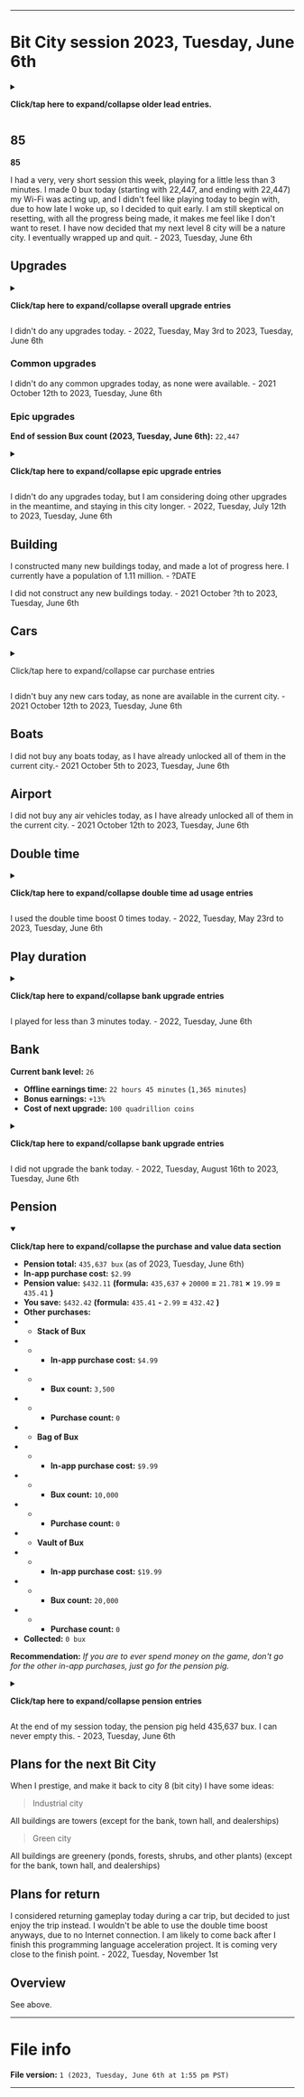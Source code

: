 
***

# Bit City session 2023, Tuesday, June 6th

<details><summary><p><b>Click/tap here to expand/collapse older lead entries.</b></p></summary>

## 01

**01**

I had a medium length Bit City session today, playing the game at a slow relaxing rate before I wrapped up and quit. I played casually and got less rapid screenshots than last week. I am focusing now on upgrading buildings, gaining bux, and maxing out upgrades, since I reached a city population of MAX 1.11 Million on 2021 Tuesday September 14th. I have maxed out city 8. I am told there is no city 9, but I feel that there is now. I am still not going to move on until I progress a lot more, basically when all buildings require at least 3 seconds to upgrade.

Progress was very pleasant today, I quit, as I didn't want to spend more time playing. - 2021 October 19th

## 02

**02**

I had a medium length Bit City session today, playing the game at a slow relaxing rate before I wrapped up and quit. I played casually and got less rapid screenshots than last week. I am focusing now on upgrading buildings, gaining bux, and maxing out upgrades, since I reached a city population of MAX 1.11 Million on 2021 Tuesday September 14th. I have maxed out city 8. I am told there is no city 9, but I feel that there is now. I am still not going to move on until I progress a lot more, basically when all buildings require at least 3 seconds to upgrade. I earned about 800 bux today, made progress, and quit. Progress was very pleasant today, I quit early, as I didn't want to spend more time playing. - 2021 October 26th

## 03

**03**

I had a medium length Bit City session today, playing the game at a slow relaxing rate before I wrapped up and quit. I played casually and got more rapid screenshots than last week. I earned about 400+ bux today, made progress, and quit. Progress was very pleasant today, I quit early, as I didn't want to spend more time playing. - 2021 Tuesday November 2nd

## 04

**04**

I had a medium length Bit City session today, playing the game at a slow relaxing rate before I wrapped up and quit. I played casually and got more rapid screenshots than last week. I earned about 300+ bux today, made progress, and quit. Progress was very pleasant today, I quit early, as I didn't want to spend more time playing. - 2021 Tuesday November 9th

## 05

**05**

I had a very long length Bit City session today, playing the game at a slow relaxing rate before I wrapped up and quit. I played casually and got more rapid screenshots than last week. I earned about 300+ bux today, made progress, and quit. Progress was very pleasant today, I quit early, as I didn't want to spend more time playing. I am trying to average 100 bux a day/700 bux a week. I was successful this week. - 2021 Tuesday November 16th

## 06

**06**

I had a short length Bit City session today, playing the game at a slow relaxing rate before I wrapped up and quit. I played casually and got less  rapid screenshots than last week. I earned about 150+ bux today, made progress, and quit. Progress was weak today, I quit early, as I didn't want to spend more time playing. I am trying to average 100 bux a day/700 bux a week. I was unsuccessful this week. - 2021 Tuesday November 23rd

## 07

**07**

I had a short length Bit City session today, playing the game at a slow relaxing rate before I wrapped up and quit. I played casually and got less rapid screenshots than last week. I earned less than 150 bux today, made little progress, and quit. Progress was weak today, I quit early, as I didn't want to spend more time playing. I am trying to average 100 bux a day/700 bux a week. I was unsuccessful this week. - 2021 Tuesday November 30th

## 08

**08**

I had a very short length Bit City session today. <!-- pllaying the game at a slow relaxing rate before I wrapped up and quit. !--><!-- I played casually and got less rapid screenshots than last week. !--> I earned less than 100 bux today, made little progress, and quit. Progress was weak today, I quit early, as I didn't want to spend more time playing. I am trying to average 100 bux a day/700 bux a week. I was unsuccessful this week. I am slowly losing interest in this game, and may need to prestige early to make things interesting again. - 2021 Tuesday December 7th

## 09

**09**

I had a longer length Bit City session today, playing the game at a slow relaxing rate before I wrapped up and quit. I played casually and got less rapid screenshots than last week. I earned less than 700 bux today, but still made lots more than the last few weeks, made little progress, and quit. Progress was still weak again today, I quit after a while, as my interest in the game started to die down in the end. I am trying to average 100 bux a day/700 bux a week. I was unsuccessful this week, but I was better than last week. <!--I am slowly losing interest in this game, and may need to prestige early to make things interesting again.!--> - 2021 Tuesday December 14th

## 10

**10**

I had a very short session today. I just didn't feel like playing. I plan to do a reset soon, despite lacking the upgrade I wanted. Gameplay has just become too repetitive. I played for less than 9 minutes today, my shortest session to date. - 2021 Tuesday December 21st to 2021 Tuesday December 28th

## 11

**11**

I had a very short session today, but I played longer than last week. I felt like playing a little bit, but got bored. I plan to do a reset soon, despite lacking the upgrade I wanted. Gameplay has just become too repetitive. I played for about 9 minutes today. - 2022 Tuesday January 4th

## 12

**12**

I had a very short session today, and I played a lot less than last week. I did not feel like playing today. I plan to do a reset soon, despite lacking the upgrade I wanted. Gameplay has just become too repetitive. I played for about 4 minutes today. - 2022 Tuesday January 11th

## 13

**13**

I had a very short session today, and I played a little more than last week. I did not feel like playing today. I plan to do a reset soon, despite lacking the upgrade I wanted. Gameplay has just become too repetitive. I played for about 6 minutes today. - 2022 Tuesday January 18th

## 14

**14**

I had a very short session today, and I played a lot less than last week. I did not feel like playing today. I plan to do a reset soon, despite lacking the upgrade I wanted. Gameplay has just become too repetitive. I played for less than 2 minutes today, my shortest session to date. - 2022 Wednesday January 25th

## 15

**15**

I had a much longer session today, and I played a lot more than last week. I decided to play today, so I could upgrade my bank, and make some progress. I plan to do a reset soon, despite lacking the upgrade I wanted. Gameplay has just become too repetitive. I played for more than 20 minutes today. - 2022 Wednesday February 1st

## 16

**16**

I had a much shorter session today, and I played a lot more than last week. I decided to play today, so I could make some progress. I plan to do a reset soon, despite lacking the upgrade I wanted. Gameplay has just become too repetitive. I played for less than 20 minutes today. - 2022 Wednesday February 8th

## 17

**17**

I had a much longer session today, and I played a lot more than last week. I decided to play today, so I could make some progress, and also because gameplay is relaxing. I plan to do a reset soon, despite lacking the upgrade I wanted. Gameplay has just become too repetitive. I played for more than 40 minutes today. One of my goals was to collect 100 bux from a single boat trip. That didn't happen until near the end of the session, then it happened twice. I made about 700 bux today. - 2022 Wednesday February 15th

## 18

**18**

I had a much shorter session today, playing for a lot less time compared to last week. I decided to play today, so I could make some progress, and also because gameplay is relaxing. I plan to do a reset soon, despite lacking the upgrade I wanted. Gameplay has just become too repetitive. I played for less than 20 minutes today. All of my buildings are really high level, and this is something that is now making me hesistant to reset. - 2022 Wednesday February 22nd

## 19

**19**

I had a short session today, playing for about the same amount of time compared to last week. I decided to play today, so I could make some progress, and also because gameplay is relaxing. I plan to do a reset soon, despite lacking the upgrade I wanted. Gameplay has just become too repetitive. I played for less than 20 minutes today. All of my buildings are really high level, and this is something that is now making me hesistant to reset. - 2022 Tuesday March 1st

## 20

**20**

I had a very long today, playing for about an hour. I decided to play today, so I could make some progress, and also because gameplay is relaxing. I now intend to delay the reset, as I am now looking like I am going to make it to the target goal if I keep at it. I played for more than 40 minutes today. All of my buildings are really high level, and this is something that is now making me hesistant to reset. I made nearly 1000 bux today. - 2022 Tuesday March 8th

## 21

**21**

I had a much shorter session today, playing for less than half an hour. I decided to play today, so I could make some progress, and also because gameplay is relaxing. I now intend to delay the reset, as I am now looking like I am going to make it to the target goal if I keep at it. I played for less than 30 minutes today. All of my buildings are really high level, and this is something that is now making me hesistant to reset. I tried to go for 700-1000+bux, but only made it a little past 300. I also accidentally wasted 10 bux on an instant upgrade. - 2022 Tuesday March 15th

<!--
Bit City 2022.03.15 notes

Long session, tried to go for 700-1000+ bux, only made it a little past 300
Some progress, still no reset, trying to go for the upgrade
Accidentally destroyed 10 bux
!-->

## 22

**22**

I had a much longer session this week, playing for over half an hour. I decided to play today, so I could make some progress, and also because gameplay is relaxing. I now intend to delay the reset, as I am now looking like I am going to make it to the target goal if I keep at it. I played for more than 49 minutes today. All of my buildings are really high level, and this is something that is now making me hesistant to reset. I tried to go for 700-1000+bux, and reached the goal of 1000+ bux successfully. I now have over 10000 bux stocked up now. - 2022 Tuesday March 22nd

## 23

**23**

I had a shorter session this week, playing for over half an hour. I decided to play today, so I could make some progress, and also because gameplay is relaxing. I now intend to delay the reset, as I am now looking like I am going to make it to the target goal if I keep at it. I played for more than 32 minutes today. All of my buildings are really high level, and this is something that is now making me hesistant to reset. I tried to go for 700-1000+bux, and reached the goal of 800+ bux successfully. I now have over 11000 bux stocked up now. - 2022 Tuesday March 29th

## 24

**24**

I had a longer session this week, playing for over 40 minutes. I decided to play today, so I could make some progress, and also because gameplay is relaxing. I tried to go for 700-1000+bux, and reached the goal of 1100+ bux successfully. I now have over 12000 bux stocked up now. If I do this again next week, I might be able to afford the upgrade. I hope the final upgrade for this upgrade isn't too expensive compared to the current cost. - 2022 Tuesday April 5th

## 25

**25**

I had a longer session this week, playing for over 50 minutes. I decided to play today, so I could make some progress, and also because gameplay is relaxing. I tried to go for 700-1000+bux, and reached the goal of 700+ bux successfully, but accidentally wasted some on an upgrade, and didn't come to my goal of 1000+ bux/buying the upgrade. I now have over 13000 bux stocked up now. If I do this again next week, I will be able to afford the upgrade. I hope the final upgrade for this upgrade isn't too expensive compared to the current cost. - 2022 Tuesday April 12th

## 26

**26**

I had a much shorter session this week, playing for less than 10 minutes. I just didn't really feel like playing this week. - 2022, Tuesday, April 19th

## 27

**27**

I had a longer session this week, playing for about 36 minutes. I finally unlocked the 4th keeper of keys upgrade today, and intend to get the 5th oen (max) before prestiging my bit city. - 2022, Tuesday, April 26th

## 28

**28**

I had a shorter session this week, playing for about 31 minutes. I didn't make very many bux today. - 2022, Tuesday, May 3rd

## 29

**29**

I had a shorter session this week, playing for about 31 minutes. I didn't make very many bux again today, I have still not made it back up to 1000 bux. - 2022, Tuesday, May 10th

## 30

**30**

I had a longer session this week, playing for about 37 minutes. I didn't make very many bux again today, but I did make it back up to 1000. - 2022, Tuesday, May 17th

## 31

**31**

I had a longer session again this week, playing for over 40 minutes. I slowly made bux today, making over 500, but losing some to an accidental upgrade. Gameplay was pretty boring, I am still skeptical on resetting. - 2022, Tuesday, May 24th

## 32

**32**

I had a shorter session this week, playing for about 31 minutes. I didn't make very many bux again today. My goal today was to reach 2000 bux, which I did. For 2 weeks now, boats have not given out their max reward even once, - 2022, Tuesday, May 31st

## 33

**33**

I had a much longer session again this week, playing for over 45 minutes. I slowly made bux today, making over 700, which was my goal for today. Gameplay was pretty boring, I am still skeptical on resetting, although I have started to do the industrial city theme, with my existing towers, and as many tiny towers as possible. I have still not received any max rewards from any boats for 3 weeks now. I didn't waste any bux today, and I eventually wrapped up and quit. - 2022, Tuesday, June 7th

## 34

**34**

I had a significantly shorter session this week, playing for less than 5 minutes. I made less than 100 bux today. Gameplay was pretty boring, I am still skeptical on resetting, although I have started to do the industrial city theme, with my existing towers, and as many tiny towers as possible. I have still not received any max rewards from any boats for 4 weeks now. I didn't waste any bux today, and I quit early due to no time and no interest. - 2022, Tuesday, June 14th

## 35

**35**

I had a longer session this week, playing for over 30 minutes. I made over 400 bux today. Gameplay got more entertaining over time, I am still skeptical on resetting, although I have started to do the industrial city theme, with my existing towers, and as many tiny towers as possible. I have still not received any max rewards from any boats for 5 weeks now. I didn't waste any bux today, and I quit later on, as I had to do other things before a doctors appointment. - 2022, Tuesday, June 21st

## 36

**36**

I had a longer session again this week, playing for over 30 minutes. I made 819 bux today. I am still skeptical on resetting, although I have started to do the industrial city theme, with my existing towers, and as many tiny towers as possible. For the first (and second) time in 6 weeks, I received the max reward from a passing boat. I didn't waste any bux today, and I quit later on. I had a good time playing. - 2022, Tuesday, June 28th

## 37

**37**

I had a longer session again this week, playing for over 40 minutes. I made 802 bux today (going from 4,035 to 4837) I am still skeptical on resetting, although I have started to do the industrial city theme, with my existing towers, and as many tiny towers as possible. I didn't waste any bux today, and I quit later on. I had a good time playing. - 2022, Tuesday, July 5th

## 38

**38**

I had a long session again this week, playing for over 40 minutes. I made 782 bux today (going from 4,837 to 5,619) I am still skeptical on resetting, although I have started to do the industrial city theme, with my existing towers, and as many tiny towers as possible. I didn't waste any bux today, and I quit later on. I had a good time playing. - 2022, Tuesday, July 12th

## 39

**39**

I had a significantly shorter session this week, playing for less than 20 minutes. I made less than 100 bux today. Gameplay was pretty boring, I am still skeptical on resetting. I didn't waste any bux today, and I quit early due to no time and no interest. - 2022, Tuesday, July 19th

## 40

**40**

I had a significantly longer session this week, playing for over 50 minutes. I made 1,121 bux today (starting with 5,690 and ending with 6,811) Gameplay was pretty boring, I am still skeptical on resetting. I may have wasted 60 bux by mistake today. I had a good time playing. One of my additional goals was to upgrade my bank, but the session was dragging on too long, and I had other things to do, so I didn't meet this goal this week. - 2022, Tuesday, July 26th

## 41

**41**

I had a longer session this week, playing for over 54 minutes. I made 1,017 bux today (starting with 6,811 and ending with 7,828) Gameplay was pretty boring, I am still skeptical on resetting. I had a good time playing. One of my goals for this week was to upgrade the bank, which I did. I also made a lot of towers permanent structures, and saved a quadrillion coins back up. - 2022, Tuesday, August 2nd

## 42

**42**

I had a much shorter session this week, playing for less than 20 minutes. I made 290 bux today (starting with 7,828 and ending with 8,118) Gameplay was pretty boring, I am still skeptical on resetting. I had an Ok time playing. I stopped playing early on. - 2022, Tuesday, August 9th

## 43

**43**

I had a much longer session this week, playing for more than 40 minutes. I made 419 bux today (starting with 8,118, and ending with 8,537) Gameplay was tame and fair, I am still skeptical on resetting. I had an Ok time playing. I stopped playing after I ran low on battery. - 2022, Tuesday, August 16th

## 44

**44**

I had an extremely session this week, playing for more than 61 minutes. I made 1,573 bux today (starting with 8,537, and ending with 10,110) Gameplay was relaxing. I am still skeptical on resetting, with all the progress being made, it makes me feel like I don't want to reset. I had a decent time playing. I stopped playing after I eventually forced myself to stop. - 2022, Tuesday, August 23rd

## 45

**45**

I had an extremely session this week, playing for more than 46 minutes. I made 1,019 bux today (starting with 10,110, and ending with 11,129) Gameplay was relaxing. I am still skeptical on resetting, with all the progress being made, it makes me feel like I don't want to reset. I had a decent time playing. I stopped playing after I eventually forced myself to stop. - 2022, Tuesday, August 30th

## 46

**46**

I had an extremely short session this week, playing for less than 10 minutes. I made 121 bux today (starting with 10,129, and ending with 11,250) I am still skeptical on resetting, with all the progress being made, it makes me feel like I don't want to reset. I had a decent time playing. I stopped playing after I got bored. I also had an appointment this morning that I had to get ready for. - 2022, Tuesday, September 6th

## 47

**47**

I skipped my session today due to a lack of interest. - 2022, Tuesday, September 13th

## 48-62

**48-62**

I skipped my session again today due to a lack of time and interest. - 2022, Tuesday, September 20th to 2022, Tuesday, December 13th (15 weeks in a row skipped, as of 2022, Tuesday, December 20th)

## 63

**63**

I skipped my session again today due to a lack of time, although there was some interest in resuming the game today. - 2022, Tuesday, September 20th to 2022, Tuesday, December 27th (16 weeks in a row skipped, as of 2022, Tuesday, December 27th)

## 64-71

**64-71**

I skipped my session again today due to a lack of time, although there was no interest in resuming the game today. - 2022, Tuesday, January 3rd to 2023, Tuesday, February 21st (24 weeks in a row skipped, as of 2023, Tuesday, February 21st)

## 72

**72**

I skipped my session again today due to a lack of interest. I was 49% in favor of playing, 51% against, so chances were pretty close today. I plan on resuming some gameplay on other games starting 2023, Friday, March 10th. - 2023, Tuesday, February 28th to 2023, Tuesday, February 28th (17 weeks in a row skipped, as of 2023, Tuesday, February 28th)

## 73

**73**

I came back to the game today after a nearly 6 month hiatus, and had a long session today. I plan on resuming the rest of my usual part A schedule. It took a little while to figure out everything again. - 2023, Tuesday, March 7th

## 74

**74**

I had a very long session this week, playing for more than 54 minutes. I made 982 bux today (starting with 12,058, and ending with 13,040. I am still skeptical on resetting, with all the progress being made, it makes me feel like I don't want to reset. I had a good time playing. I found that I am only close to halfway to the upgrade I want (keeper of keys max level) this is going to take a very, very long time. - 2023, Tuesday, March 14th

## 75

**75**

I had a very long session again this week, playing for nearly 120 minutes. I made 1,225 bux today (starting with 13,040, and ending with 14,265. I am still skeptical on resetting, with all the progress being made, it makes me feel like I don't want to reset. I had a good time playing. I found that I am only close to halfway to the upgrade I want (keeper of keys max level) this is going to take a very, very long time. I had a good time playing, and eventually stopped myself once I got to 15 quadrillion coins, and enabled the next double time boost. - 2023, Tuesday, March 21st

## 76

**76**

I had a very long session again this week, playing for nearly 91 minutes. I made 1,119 bux today (starting with 14,265, and ending with 15,384 (although I wasted 8 bux on a building upgrade by mistake) I am still skeptical on resetting, with all the progress being made, it makes me feel like I don't want to reset. I had a good time playing. I had a good time playing, and eventually stopped myself once I decided to move on. - 2023, Tuesday, March 28th

## 77

**77**

I had a long session this week, playing for nearly 80 minutes. I made 838 bux today (starting with 15,384, and ending with 16,222. I am still skeptical on resetting, with all the progress being made, it makes me feel like I don't want to reset. I had a good time playing. My session started out slow and not very fun, but I began to enjoy it more over time. I began getting frequent closeups of city blocks today. and eventually stopped myself once I decided to move on after reaching my 700 bux goal, and running the timer down far enough for next week (so there is less silence at the beginning, as I have to wait for the double time boost to be reset before I can listen to music, due to a game bug) - 2023, Tuesday, April 4th

## 78

**78**

I had a shorter session this week, playing for a little over 62 minutes. I made 586 bux today (starting with 16,222, and ending with 16,808, coming 114 bux short of my 700 bux goal) I am still skeptical on resetting, with all the progress being made, it makes me feel like I don't want to reset. I had an OK time playing. A lot of buildings were upgraded today, and revenue went up significantly. Also, for the whole session, a boat was inside a boat for some reason. It never corrected itself today. I eventually quit, as I ran low on time and battery. - 2023, Tuesday, April 11th

## 79

**79**

I had a much shorter session this week, playing for less than 20 minutes. I made 260 bux today (starting with 16,808, and ending with 17,068, coming 440 bux short of my 700 bux goal) I am still skeptical on resetting, with all the progress being made, it makes me feel like I don't want to reset. I had an OK time playing. I quit very early on, as I just didn't have the interest today. - 2023, Tuesday, April 18th

## 80

**80**

I had a much longer session this week, playing for about an hour. I made 1,538 bux today (starting with 17,608, and ending with 18,606) I am still skeptical on resetting, with all the progress being made, it makes me feel like I don't want to reset. I had a good time playing. I eventually wrapped up and quit. - 2023, Tuesday, April 25th

## 81

**81**

I had an extremely long session this week, playing for a little over 2 hours. I made 1,606 bux today (starting with 18,606, and ending with 20,212) I am still skeptical on resetting, with all the progress being made, it makes me feel like I don't want to reset. I have now decided that my next level 8 city will be a nature city. I had a good time playing. I eventually wrapped up and quit. - 2023, Tuesday, May 2nd

## 82

**82**

I had a very long session this week, playing for a little over 1 hour. I made 909 bux today (starting with 20,212, and ending with 21,121) I am still skeptical on resetting, with all the progress being made, it makes me feel like I don't want to reset. I have now decided that my next level 8 city will be a nature city. I had a good time playing. I eventually wrapped up and quit. - 2023, Tuesday, May 9th

## 83

**83**

I had a much shorter session this week, playing for a little over half an hour. I made 322 bux today (starting with 21,121, and ending with 21,443) I am still skeptical on resetting, with all the progress being made, it makes me feel like I don't want to reset. I have now decided that my next level 8 city will be a nature city. I didn't have the best time playing, and quit earlier due to a lack of interest. I eventually wrapped up and quit. - 2023, Tuesday, May 16th

## 84

**84**

I had a slightly longer session this week, playing for a little over half an hour. I made 600 bux today (starting with 21,433, and ending with 22,033) I am still skeptical on resetting, with all the progress being made, it makes me feel like I don't want to reset. I have now decided that my next level 8 city will be a nature city. I eventually wrapped up and quit. - 2023, Tuesday, May 23rd

## 85

**85**

I had a slightly shorter session this week, playing for a little over half an hour. I made 414 bux today (starting with 22,033, and ending with 22,447) I am still skeptical on resetting, with all the progress being made, it makes me feel like I don't want to reset. I have now decided that my next level 8 city will be a nature city. I eventually wrapped up and quit. - 2023, Tuesday, May 30th

</details>

## 85

**85**

I had a very, very short session this week, playing for a little less than 3 minutes. I made 0 bux today (starting with 22,447, and ending with 22,447) my Wi-Fi was acting up, and I didn't feel like playing today to begin with, due to how late I woke up, so I decided to quit early. I am still skeptical on resetting, with all the progress being made, it makes me feel like I don't want to reset. I have now decided that my next level 8 city will be a nature city. I eventually wrapped up and quit. - 2023, Tuesday, June 6th

## Upgrades

<details><summary><p><b>Click/tap here to expand/collapse overall upgrade entries</b></p></summary>

I didn't do any upgrades today. - 2021 Tuesday October 5th to 2022, Tuesday, April 19th

I upgraded my keeper of keys to level 4 today. - 2022, April 26th

</details>

I didn't do any upgrades today. - 2022, Tuesday, May 3rd to 2023, Tuesday, June 6th

### Common upgrades

I didn't do any common upgrades today, as none were available. - 2021 October 12th to 2023, Tuesday, June 6th

### Epic upgrades

**End of session Bux count (2023, Tuesday, June 6th):** `22,447`

<!-- I bought a second "keeper of keys" upgrade today. I hope to max this out before pulling a prestige. !-->

<details><summary><p><b>Click/tap here to expand/collapse epic upgrade entries</b></p></summary>

I didn't do any epic upgrades today, as it will take me a long time to save up to do my planned next one (Keeper of Keys III) I came really close to it, but I had other things to do today, so I quit. - 2021 September 21st

I bought my 3rd keeper of keys upgrade today, and the 4th upgrade is close to double the price, so I will be saving up for it next. - 2021 September 28th

I didn't do any epic upgrades today. - 2021 Tuesday October 5th to 2022 Tuesday, April 19th

I bought my 4th keeper of keys upgrade today, and the 5th upgrade (max level) is close to double the price, so I will be saving up for it next before prestiging. - 2021 April 26th

I didn't do any upgrades today. - 2022, Tuesday, May 3rd to 2022, Tuesday, July 5th

</details>

I didn't do any upgrades today, but I am considering doing other upgrades in the meantime, and staying in this city longer. - 2022, Tuesday, July 12th to 2023, Tuesday, June 6th

## Building

I constructed many new buildings today, and made a lot of progress here. I currently have a population of 1.11 million. - ?DATE

I did not construct any new buildings today. - 2021 October ?th to 2023, Tuesday, June 6th

## Cars

<details><summary><p>Click/tap here to expand/collapse car purchase entries</p></summary>

I bought 1 new car today. - 2021 September 21st

I bought another new car today. - 2021 September 28th

I bought another new car today, the final one for the current city. - 2021 October 5th

</details>

I didn't buy any new cars today, as none are available in the current city. - 2021 October 12th to 2023, Tuesday, June 6th

## Boats

I did not buy any boats today, as I have already unlocked all of them in the current city.- 2021 October 5th to 2023, Tuesday, June 6th

## Airport

I did not buy any air vehicles today, as I have already unlocked all of them in the current city. - 2021 October 12th to 2023, Tuesday, June 6th

## Double time

<details><summary><p><b>Click/tap here to expand/collapse double time ad usage entries</b></p></summary>

I used the double time boost at least 3 times today to make gameplay a bit faster, and didn't go without it today. - 2021 December 14th

I used the double time boost once today. - 2021 December 28th to 2022 February 8th

I used the double time boost at least 4 times today. - 2022 February 15th

I used the double time boost once today. - 2022 February 22nd to 2022 Tuesday, March 1st

I used the double time boost over 3 times today. - 2022 Tuesday, March 8th

I used the double time boost over 2 times today. - 2022 Tuesday, March 15th

I used the double time boost over 3 times today. - 2022 Tuesday, March 22nd to 2022, Tuesday, March 29th

I used the double time boost over 4 times today. - 2022 Tuesday, April 12th

I used the double time boost only once today. - 2022, Tuesday, April 19th

I used the double time boost over 2 times today. - 2022, Tuesday, April 26th to 2022, Tuesday, May 17th

I used the double time boost over 4 times today. - 2022, Tuesday, May 24th

I used the double time boost over 2 times today. - 2022, Tuesday, May 31st

I used the double time boost over 4 times today. - 2022, Tuesday, June 7th

I used the double time boost only 1 time today. - 2022, Tuesday, June 14th

I used the double time boost over 2 times today. - 2022, Tuesday, July 5th

I used the double time boost over 4 times today. - 2022, Tuesday, July 12th

I used the double time boost only 2 times today. - 2022, Tuesday, July 19th

I used the double time boost over 4 times today. - 2022, Tuesday, July 26th

I used the double time boost over 5 times today. - 2022, Tuesday, August 2nd

I used the double time boost only 1 time today. - 2022, Tuesday, August 9th

I used the double time boost over 3 times today. - 2022, Tuesday, August 16th

I used the double time boost over 5 times today. - 2022, Tuesday, August 23rd

I used the double time boost over 4 times today. - 2022, Tuesday, August 30th

I used the double time boost once today. - 2022, Tuesday, September 6th

I did not use the double time boost today, as I skipped my session today. - 2022, Tuesday, September 13th to 2023, Tuesday, February 28th

I used the double time boost over 3 times today. - 2022, Tuesday, March 7th

I used the double time boost over 4 times today. - 2022, Tuesday, March 14th

I used the double time boost over 6 times today. - 2022, Tuesday, March 21st

I used the double time boost over 5 times today. - 2022, Tuesday, March 28th to 2023, Tuesday, April 4th

I used the double time boost over 4 times today. - 2022, Tuesday, April 11th

I used the double time boost 2 times today. - 2022, Tuesday, April 18th

I used the double time boost at least 4 times today. - 2022, Tuesday, April 25th

I used the double time boost at least 8 times today. - 2022, Tuesday, May 2nd

I used the double time boost at least 4 times today. - 2022, Tuesday, May 9th

I used the double time boost at least 2 times today. - 2022, Tuesday, May 16th

I used the double time boost at least 3 times today. - 2022, Tuesday, May 23rd to 2023, Tuesday, May 30th

</details>

I used the double time boost 0 times today. - 2022, Tuesday, May 23rd to 2023, Tuesday, June 6th

## Play duration

<details><summary><p><b>Click/tap here to expand/collapse bank upgrade entries</b></p></summary>

I played for over 30 minutes today. - 2021 December 14th

I played for less than 9 minutes today. - 2021 December 21st to 2021 December 28th

I played for about 9 minutes today. - 2022 January 11th

I played for about 6 minutes today. - 2022 January 18th

I played for less than 2 minutes today, having my shortest session to date. - 2022 January 25th

I played for over 20 minutes today. - 2022 February 1st

I played for less than 20 minutes today. - 2022 February 8th

I played for over 40 minutes today. - 2022 February 15th

I played for less than 20 minutes today. - 2022 February 22nd to 2022 Tuesday, March 1st

I played for over 40 minutes today. - 2022 Tuesday, March 8th

I played for less than 30 minutes today. - 2022 Tuesday, March 15th

I played for over 40 minutes today. - 2022 Tuesday, March 22nd

I played for over 30 minutes today. - 2022 Tuesday, March 29th

I played for over 40 minutes today. - 2022 Tuesday, April 12th

I played for less than 10 minutes today. - 2022 Tuesday, April 19th

I played for over 35 minutes today. - 2022 Tuesday, April 26th

I played for about 31 minutes today. - 2022, Tuesday, May 3rd to 2022, Tuesday, May 10th

I played for about 34 minutes today. - 2022, Tuesday, May 17th

I played for over 50 minutes today. - 2022, Tuesday, May 24th

I played for about 31 minutes today. - 2022, Tuesday, May 31st

I played for over 45 minutes today. - 2022, Tuesday, June 7th

I played for less than 5 minutes today. - 2022 Tuesday, June 14th

I played for over 30 minutes today. - 2022, Tuesday, June 21st

I played for over 30 minutes again today. - 2022, Tuesday, June 28th

I played for over 40 minutes today. - 2022, Tuesday, July 5th to 2022, Tuesday, July 12th

I played for less than 20 minutes today. - 2022 Tuesday, July 19th

I played for over 50 minutes today. - 2022, Tuesday, July 26th

I played for over 55 minutes today. - 2022, Tuesday, August 2nd

I played for less than 20 minutes today. - 2022, Tuesday, August 9th

I played for over 40 minutes today. - 2022, Tuesday, August 16th

I played for over 61 minutes today. - 2022, Tuesday, August 23rd

I played for over 46 minutes today. - 2022, Tuesday, August 30th

I played for less than 10 minutes today. - 2022, Tuesday, September 6th

I played for 0 planck seconds today, as I skipped my session today due to a lack of interest. - 2022, Tuesday, September 13th to 2022, Tuesday, December 20th

I played for 0 planck seconds today, as I skipped my session today due to a lack of time. - 2022, Tuesday, December 27th to 2023, Tuesday, February 28th

I played for over 49 minutes today. - 2022, Tuesday, March 7th

I played for over 54 minutes today. - 2022, Tuesday, March 14th

I played for over 100 minutes today. - 2022, Tuesday, March 21st

I played for over 89 minutes today. - 2022, Tuesday, March 28th

I played for over 70 minutes today. - 2022, Tuesday, April 4th

I played for over 62 minutes today. - 2022, Tuesday, April 11th

I played for less than 20 minutes today. - 2022, Tuesday, April 18th

I played for over 62 minutes today. - 2022, Tuesday, April 25th

I played for over 122 minutes today. - 2022, Tuesday, May 2nd

I played for over 62 minutes today. - 2022, Tuesday, May 9th

I played for less than 40 minutes today. - 2022, Tuesday, May 16th

I played for over 37 minutes today. - 2022, Tuesday, May 23rd

I played for over 35 minutes today. - 2022, Tuesday, May 30th

</details>

I played for less than 3 minutes today. - 2022, Tuesday, June 6th

## Bank

**Current bank level:** `26`

- **Offline earnings time:** `22 hours 45 minutes` (`1,365 minutes`)
- **Bonus earnings:** `+13%`
- **Cost of next upgrade:** `100 quadrillion coins`

<details><summary><p><b>Click/tap here to expand/collapse bank upgrade entries</b></p></summary>

I upgraded my bank to get more away earnings today. The upgrade costs 1 quadrillion dollars. - 2021 September 21st

I did not upgrade the bank today. - 2021 September 28th to 2021 October 19th

I upgraded my bank to get more away earnings today. The upgrade costs 3.16 quadrillion dollars. - 2021 October 25th

I did not upgrade the bank today. - 2021 November 9th to 2022 January 25th

I upgraded my bank today, because why not? The upgrade costs 10 quadrillion dollars, but there is nothing else to upgrade. - 2022 February 1st

I did not upgrade the bank today. - 2022 February 8th to 2022, Tuesday, July 26th

I upgraded the bank today, as it is the only upgrade available. The upgrade costs 31.62 quadrillion coins, and I managed to save a quadrillion coins back up. - 2022, Tuesday, August 2nd

</details>

I did not upgrade the bank today. - 2022, Tuesday, August 16th to 2023, Tuesday, June 6th

## Pension

<details open><summary><p><b>Click/tap here to expand/collapse the purchase and value data section</b></p></summary>

- **Pension total:** `435,637 bux` (as of 2023, Tuesday, June 6th)
- **In-app purchase cost:** `$2.99`
- **Pension value:** `$432.11` **(formula:** `435,637` **÷** `20000` **=** `21.781` **×** `19.99` **=** `435.41` **)**
- **You save:** `$432.42` **(formula:** `435.41` **-** `2.99` **=** `432.42` **)**
- **Other purchases:**
- - **Stack of Bux**
- - - **In-app purchase cost:** `$4.99`
- - - **Bux count:** `3,500`
- - - **Purchase count:** `0`
- - **Bag of Bux**
- - - **In-app purchase cost:** `$9.99`
- - - **Bux count:** `10,000`
- - - **Purchase count:** `0`
- - **Vault of Bux**
- - - **In-app purchase cost:** `$19.99`
- - - **Bux count:** `20,000`
- - - **Purchase count:** `0`
- **Collected:** `0 bux`

**Recommendation:** _If you are to ever spend money on the game, don't go for the other in-app purchases, just go for the pension pig._

</details>

<details><summary><p><b>Click/tap here to expand/collapse pension entries</b></p></summary>

At the end of my session today, the pension pig held 401,514 bux. I can never empty this. - 2023, Tuesday, April 11th

I am starting to wonder what happens when the pension pig reaches 1,000,000 bux. It could take up to 5 years to figure this out at the current rate. - 2023, Tuesday, April 18th

At the end of my session today, the pension pig held 402,522 bux. I can never empty this. - 2023, Tuesday, April 18th

Going towards 1 million in pension is now the next major goal. - 2023, Tuesday, April 25th

At the end of my session today, the pension pig held 414,114 bux. I can never empty this. - 2023, Tuesday, April 25th

At the end of my session today, the pension pig held 422,010 bux. I can never empty this. - 2023, Tuesday, May 2nd

At the end of my session today, the pension pig held 427,061 bux. I can never empty this. - 2023, Tuesday, May 9th

At the end of my session today, the pension pig held 429,188 bux. I can never empty this. - 2023, Tuesday, May 16th

At the end of my session today, the pension pig held 432,333 bux. I can never empty this. - 2023, Tuesday, May 23rd

At the end of my session today, the pension pig held 435,567 bux. I can never empty this. - 2023, Tuesday, May 30th

</details>

At the end of my session today, the pension pig held 435,637 bux. I can never empty this. - 2023, Tuesday, June 6th

## Plans for the next Bit City

When I prestige, and make it back to city 8 (bit city) I have some ideas:

> Industrial city

All buildings are towers (except for the bank, town hall, and dealerships)

> Green city

All buildings are greenery (ponds, forests, shrubs, and other plants) (except for the bank, town hall, and dealerships)

## Plans for return

I considered returning gameplay today during a car trip, but decided to just enjoy the trip instead. I wouldn't be able to use the double time boost anyways, due to no Internet connection. I am likely to come back after I finish this programming language acceleration project. It is coming very close to the finish point. - 2022, Tuesday, November 1st

## Overview

See above.

***

# File info

**File version:** `1 (2023, Tuesday, June 6th at 1:55 pm PST)`

***
